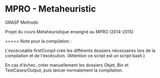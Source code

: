 MPRO - Metaheuristic
=====

GRASP Methods

Projet du cours Metaheuristique enseigné au MPRO (2014-2015)

=====
Note pour la compilation :

L'excécutable firstCompil crée les différents dossiers nécessaires lors de
la compilation et de l'éxcécution. (Attention ce script est un script bash.)

En cas d'échec, créer manuellement les dossiers Objet, Bin et TestCases/Output,
puis lancer normalement la compilation.


